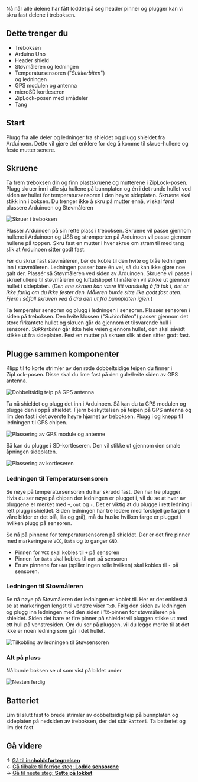 <!-- --- title: Guide: Skru fast delene -->

Nå når alle delene har fått loddet på seg header pinner og plugger kan vi skru
fast delene i treboksen.

## Dette trenger du

* Treboksen
* Arduino Uno
* Header shield
* Støvmåleren og ledningen
* Temperatursensoren ("*Sukkerbiten*")  
  og ledningen
* GPS modulen og antenna
* microSD kortleseren
* ZipLock-posen med smådeler
* Tang

## Start

Plugg fra alle deler og ledninger fra shieldet og plugg shieldet fra Arduinoen.
Dette vil gjøre det enklere for deg å komme til skrue-hullene og feste mutter
senere.

## Skruene

Ta frem treboksen din og finn plastskruene og mutterene i ZipLock-posen. Plugg
skruer inn i alle sju hullene på bunnplaten og én i det runde hullet ved siden
av hullet for temperatursensoren i den høyre sideplaten. Skruene skal stikk inn
i boksen. Du trenger ikke å skru på mutter ennå, vi skal først plassere
Arduinoen og Støvmåleren

![Skruer i treboksen][skrews-placement]

Plassér Arduinoen på sin rette plass i treboksen. Skruene vil passe gjennom
hullene i Arduinoen og USB og strømporten på Arduinoen vil passe gjennom hullene
på toppen. Skru fast en mutter i hver skrue om stram til med tang slik at
Arduinoen sitter godt fast.

Før du skrur fast støvmåleren, bør du koble til den hvite og blåe ledningen inn
i støvmåleren. Ledningen passer bare én vei, så du kan ikke gjøre noe galt der.
Plassér så Støvmåleren ved siden av Arduinoen. Skruene vil passe i skruehullene
til støvmåleren og luftutslippet til måleren vil stikke ut gjennom hullet i
sideplaten. (*Den ene skruen kan være litt vanskelig å få tak i, det er ikke
farlig om du ikke fester den. Måleren burde sitte like godt fast uten. Fjern i
såfall skruven ved å dra den ut fra bunnplaten igjen.*)

Ta temperatur sensoren og plugg i ledningen i sensoren. Plassér sensoren i
siden på treboksen. Den hvite klossen ("*Sukkerbiten*") passer gjennom det
store firkantete hullet og skruen går da gjennom et tilsvarende hull i sensoren.
*Sukkerbiten* går ikke hele veien gjennom hullet, den skal såvidt stikke ut fra
sideplaten. Fest en mutter på skruen slik at den sitter godt fast.

## Plugge sammen komponenter

Klipp til to korte strimler av den røde dobbeltsidige teipen du finner i
ZipLock-posen. Disse skal du lime fast på den gule/hvite siden av GPS antenna.

![Dobbeltsidig teip på GPS antenna][tape-on-gps]

Ta nå shieldet og plugg det inn i Arduinoen. Så kan du ta GPS modulen og plugge
den i oppå shieldet. Fjern beskyttelsen på teipen på GPS antenna og lim den fast
i det øverste høyre hjørnet av treboksen. Plugg i og knepp til ledningen til
GPS chipen.

![Plassering av GPS module og antenne][gps-placement]

Så kan du plugge i SD-kortleseren. Den vil stikke ut gjennom den smale åpningen
sideplaten.

![Plassering av kortleseren][sd-placement]

### Ledningen til Temperatursensoren

Se nøye på temperatursensoren du har skrudd fast. Den har tre plugger. Hvis du
ser nøye på chipen der ledningen er plugget i, vil du se at hver av pluggene er
merket med `+`, `out` og `-`. Det er viktig at du plugge i rett ledning i rett
plugg i shieldet. Siden ledningen har tre ledere med forskjellige farger (i
våre bilder er det blå, lila og grå), må du huske hvilken farge er plugget i
hvilken plugg på sensoren. 

Se nå på pinnene for temperatursensoren på shieldet. Der er det fire pinner med
markeringene `VCC`, `Data` og to ganger `GND`.

* Pinnen for `VCC` skal kobles til `+` på sensoren
* Pinnen for `Data` skal kobles til `out` på sensoren
* En av pinnene for `GND` (spiller ingen rolle hvilken) skal kobles til `-` på
  sensoren.

### Ledningen til Støvmåleren

Se nå nøye på Støvmåleren der ledningen er koblet til. Her er det enklest å se
at markeringen lengst til venstre viser `TxD`. Følg den siden av ledningen og
plugg inn ledningen med den siden i `TX`-pinnen for støvmåleren på shieldet.
Siden det bare er fire pinner på shieldet vil pluggen stikke ut med ett hull på
venstresiden. Om du ser på pluggen, vil du legge merke til at det ikke er noen
ledning som går i det hullet.

![Tilkobling av ledningen til Støvsensoren][pm-cable]

### Alt på plass

Nå burde boksen se ut som vist på bildet under

![Nesten ferdig][all-placement]

## Batteriet

Lim til slutt fast to brede strimler av dobbeltsidig teip på bunnplaten og
sideplaten på nedsiden av treboksen, der det står `Batteri`. Ta batteriet og
lim det fast.

## Gå videre

&uarr; [Gå til **innholdsfortegnelsen**][home]  
&larr; [Gå tilbake til forrige steg: **Lodde sensorene**][sensors]  
&rarr; [Gå til neste steg: **Sette på lokket**][lid]  

[home]: guides-build-home
[sensors]: guides-build-sensors
[lid]: guides-build-lid

[skrews-placement]: 20171019_111902.jpg
[tape-on-gps]: 20171019_130944.jpg
[gps-placement]: 20171019_132825.jpg
[sd-placement]: 20171019_132839.jpg
[pm-cable]: 20171019_120201_cable.jpg
[all-placement]: 20171019_134129.jpg
